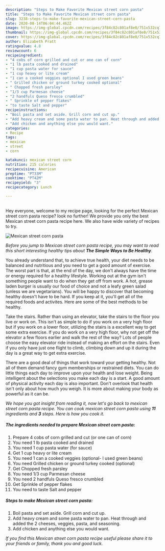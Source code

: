 ```yaml
---
description: "Steps to Make Favorite Mexican street corn pasta"
title: "Steps to Make Favorite Mexican street corn pasta"
slug: 3238-steps-to-make-favorite-mexican-street-corn-pasta
date: 2020-08-14T06:04:44.462Z
image: https://img-global.cpcdn.com/recipes/3f84c82c801af8e0/751x532cq70/mexican-street-corn-pasta-recipe-main-photo.jpg
thumbnail: https://img-global.cpcdn.com/recipes/3f84c82c801af8e0/751x532cq70/mexican-street-corn-pasta-recipe-main-photo.jpg
cover: https://img-global.cpcdn.com/recipes/3f84c82c801af8e0/751x532cq70/mexican-street-corn-pasta-recipe-main-photo.jpg
author: Elizabeth Pratt
ratingvalue: 4.8
reviewcount: 6
recipeingredient:
- "4 cobs of corn grilled and cut or one can of corn"
- "1 lb pasta cooked and drained"
- "1 cup pasta water for sauce"
- "1 cup heavy or lite cream"
- "1 can a cooked veggies optional I used green beans"
- " Grilled chicken or ground turkey cooked optional"
- " Chopped fresh parsley"
- "1/3 cup Parmesan cheese"
- "2 handfuls Queso fresco crumbled"
- " Sprinkle of pepper flakes"
- "to taste Salt and pepper"
recipeinstructions:
- "Boil pasta and set aside. Grill corn and cut up."
- "Add heavy cream and some pasta water to pan. Heat through and added the 2 cheeses, veggies, pasta, and seasoning."
- "Add chicken and anything else you would want."
categories:
- Recipe
tags:
- mexican
- street
- corn

katakunci: mexican street corn 
nutrition: 215 calories
recipecuisine: American
preptime: "PT33M"
cooktime: "PT42M"
recipeyield: "3"
recipecategory: Lunch

---
```

<br>
Hey everyone, welcome to my recipe page, looking for the perfect Mexican street corn pasta recipe? look no further! We provide you only the best Mexican street corn pasta recipe here. We also have wide variety of recipes to try.
<br>


![Mexican street corn pasta](https://img-global.cpcdn.com/recipes/3f84c82c801af8e0/751x532cq70/mexican-street-corn-pasta-recipe-main-photo.jpg)

<i>Before you jump to Mexican street corn pasta recipe, you may want to read this short interesting healthy tips about <strong>The Simple Ways to Be Healthy</strong>.</i>

You already understand that, to achieve true health, your diet needs to be balanced and nutritious and you need to get a good amount of exercise. The worst part is that, at the end of the day, we don't always have the time or energy required for a healthy lifestyle. Working out at the gym isn't something people want to do when they get off from work. A hot, grease laden burger is usually our food of choice and not a leafy green salad (unless we are vegetarians). You will be happy to discover that becoming healthy doesn't have to be hard. If you keep at it, you'll get all of the required foods and activites. Here are some of the best methods to be healthy.

Take the stairs. Rather than using an elevator, take the stairs to the floor you live or work on. This isn't as simple to do if you work on a very high floor but if you work on a lower floor, utilizing the stairs is a excellent way to get some extra exercise. If you do work on a very high floor, why not get off the elevator a few floors earlier and walk the rest of the way? Lots of people choose the easy elevator ride instead of making an effort on the stairs. Even if you only have just one flight to climb, climbing down and up it during the day is a great way to get extra exercise. 

There are a good deal of things that work toward your getting healthy. Not all of them demand fancy gym memberships or restrained diets. You can do little things each day to improve upon your health and lose weight. Being intelligent about the selections you make each day is a start. A good amount of physical activity each day is also important. Don't overlook that health isn't only about how much you weigh. It is more about making your body as powerful as it can be. 


<i>We hope you got insight from reading it, now let's go back to mexican street corn pasta recipe. You can cook mexican street corn pasta using <strong>11</strong> ingredients and <strong>3</strong> steps. Here is how you cook it.
</i>

##### The ingredients needed to prepare Mexican street corn pasta:

1. Prepare 4 cobs of corn grilled and cut (or one can of corn)
1. You need 1 lb pasta cooked and drained
1. You need 1 cup pasta water (for sauce)
1. Get 1 cup heavy or lite cream
1. You need 1 can a cooked veggies (optional- I used green beans)
1. You need  Grilled chicken or ground turkey cooked (optional)
1. Get  Chopped fresh parsley
1. You need 1/3 cup Parmesan cheese
1. You need 2 handfuls Queso fresco crumbled
1. Get  Sprinkle of pepper flakes
1. You need to taste Salt and pepper


##### Steps to make Mexican street corn pasta:

1. Boil pasta and set aside. Grill corn and cut up.
1. Add heavy cream and some pasta water to pan. Heat through and added the 2 cheeses, veggies, pasta, and seasoning.
1. Add chicken and anything else you would want.


<i>If you find this Mexican street corn pasta recipe useful please share it to your friends or family, thank you and good luck.</i>
